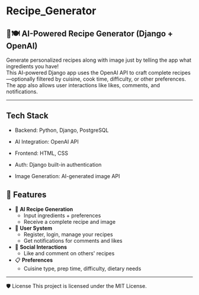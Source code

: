 # Recipe_Generator
## 🧠🍽️ AI-Powered Recipe Generator (Django + OpenAI)

Generate personalized recipes along with image just by telling the app what ingredients you have!  
This AI-powered Django app uses the OpenAI API to craft complete recipes—optionally filtered by cuisine, cook time, difficulty, or other preferences.  
The app also allows user interactions like likes, comments, and notifications.

---
## Tech Stack

- Backend: Python, Django, PostgreSQL

- AI Integration: OpenAI API

- Frontend: HTML, CSS

- Auth: Django built-in authentication

- Image Generation: AI-generated image API 


## 🚀 Features

- 🤖 **AI Recipe Generation**
  - Input ingredients + preferences
  - Receive a complete recipe and image
- 👥 **User System**
  - Register, login, manage your recipes
  - Get notifications for comments and likes
- 💬 **Social Interactions**
  - Like and comment on others' recipes
- 📋 **Preferences**
  - Cuisine type, prep time, difficulty, dietary needs

---

🛡️ License
This project is licensed under the MIT License.
